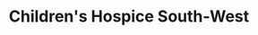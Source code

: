 ---
title: "Children's Hospice South-West"
url: /exeter/childrens-hospice-south-west-tillhouse-road/
shop: charity
---